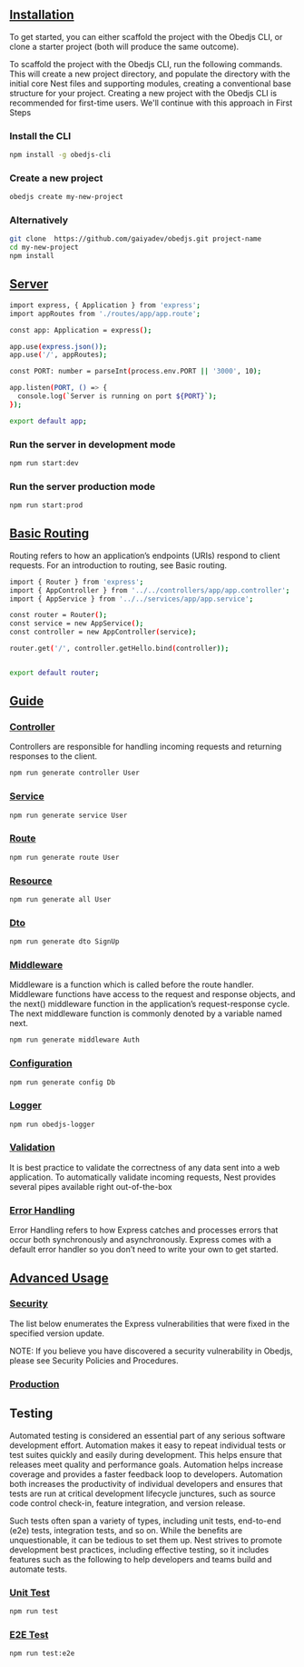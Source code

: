 <!-- ## [Introduction](#introduction)

> obedjs is a lightweight framework built on top of Express.js for rapidly developing APIs with Node.js and Express. -->

## [Installation](#installation)
To get started, you can either scaffold the project with the Obedjs CLI, or clone a starter project (both will produce the same outcome).

To scaffold the project with the Obedjs CLI, run the following commands. This will create a new project directory, and populate the directory with the initial core Nest files and supporting modules, creating a conventional base structure for your project. Creating a new project with the Obedjs CLI is recommended for first-time users. We'll continue with this approach in First Steps

### Install the CLI

```bash
npm install -g obedjs-cli
```

### Create a new project

```bash
obedjs create my-new-project
```
### Alternatively

```bash  
git clone  https://github.com/gaiyadev/obedjs.git project-name
cd my-new-project
npm install
```

## [Server](#server)

```bash
import express, { Application } from 'express';
import appRoutes from './routes/app/app.route';

const app: Application = express();

app.use(express.json());
app.use('/', appRoutes);

const PORT: number = parseInt(process.env.PORT || '3000', 10);

app.listen(PORT, () => {
  console.log(`Server is running on port ${PORT}`);
});

export default app;
```

### Run the server in development mode

```bash
npm run start:dev
```

### Run the server production mode

```bash
npm run start:prod

```

## [Basic Routing](#route)
Routing refers to how an application’s endpoints (URIs) respond to client requests. For an introduction to routing, see Basic routing.


```bash
import { Router } from 'express';
import { AppController } from '../../controllers/app/app.controller';
import { AppService } from '../../services/app/app.service';

const router = Router();
const service = new AppService();
const controller = new AppController(service);

router.get('/', controller.getHello.bind(controller));


export default router;
```

## [Guide](#guide)

### [Controller](#controller)
Controllers are responsible for handling incoming requests and returning responses to the client.

```bash
npm run generate controller User

```

### [Service](#service)

```bash
npm run generate service User

```

### [Route](#route)

```bash
npm run generate route User

```

### [Resource](#resource)

```bash
npm run generate all User

```

### [Dto](#dto)

```bash
npm run generate dto SignUp

```

### [Middleware](#middleware)
Middleware is a function which is called before the route handler. Middleware functions have access to the request and response objects, and the next() middleware function in the application’s request-response cycle. The next middleware function is commonly denoted by a variable named next.
```bash
npm run generate middleware Auth
```

### [Configuration](#configuration)

```bash
npm run generate config Db

```

### [Logger](#logger)

```bash
npm run obedjs-logger

```

### [Validation](#validation)
It is best practice to validate the correctness of any data sent into a web application. To automatically validate incoming requests, Nest provides several pipes available right out-of-the-box

### [Error Handling](#error-handling)
Error Handling refers to how Express catches and processes errors that occur both synchronously and asynchronously. Express comes with a default error handler so you don’t need to write your own to get started.

## [Advanced Usage](#advanced-usage)

### [Security](#security)
The list below enumerates the Express vulnerabilities that were fixed in the specified version update.

NOTE: If you believe you have discovered a security vulnerability in Obedjs, please see Security Policies and Procedures.

### [Production](#production)


## Testing
Automated testing is considered an essential part of any serious software development effort. Automation makes it easy to repeat individual tests or test suites quickly and easily during development. This helps ensure that releases meet quality and performance goals. Automation helps increase coverage and provides a faster feedback loop to developers. Automation both increases the productivity of individual developers and ensures that tests are run at critical development lifecycle junctures, such as source code control check-in, feature integration, and version release.

Such tests often span a variety of types, including unit tests, end-to-end (e2e) tests, integration tests, and so on. While the benefits are unquestionable, it can be tedious to set them up. Nest strives to promote development best practices, including effective testing, so it includes features such as the following to help developers and teams build and automate tests.

### [Unit Test](#unit-test)

```bash
npm run test

```

### [E2E Test](#e2e-test)

```bash
npm run test:e2e

```
